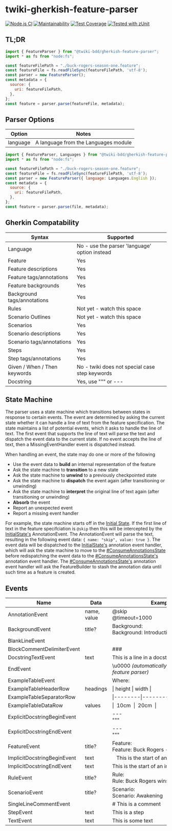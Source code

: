 # twiki-gherkish-feature-parser

[![Node.js CI](https://github.com/acuminous/twiki-gherkish-feature-parser/workflows/Node.js%20CI/badge.svg)](https://github.com/acuminous/twiki-gherkish-feature-parser/actions?query=workflow%3A%22Node.js+CI%22)
[![Maintainability](https://api.codeclimate.com/v1/badges/6837424f9e1fc6a634bf/maintainability)](https://codeclimate.com/github/acuminous/twiki-gherkish-feature-parser/maintainability)
[![Test Coverage](https://api.codeclimate.com/v1/badges/6837424f9e1fc6a634bf/test_coverage)](https://codeclimate.com/github/acuminous/twiki-gherkish-feature-parser/test_coverage)
[![Tested with zUnit](https://img.shields.io/badge/Tested%20with-zUnit-brightgreen)](https://www.npmjs.com/package/zunit)

## TL;DR

```js
import { FeatureParser } from "@twiki-bdd/gherkish-feature-parser";
import * as fs from "node:fs";

const featureFilePath = "./buck-rogers-season-one.feature";
const featureFile = fs.readFileSync(featureFilePath, 'utf-8');
const parser = new FeatureParser();
const metadata = {
  source: {
    uri: featureFilePath,
  },
};
const feature = parser.parse(featureFile, metadata);
```

## Parser Options

| Option   | Notes                                |
| -------- | ------------------------------------ |
| language | A language from the Languages module |

```js
import { FeatureParser, Languages } from "@twiki-bdd/gherkish-feature-parser";
import * as fs from "node:fs";

const featureFilePath = "./buck-rogers-season-one.feature";
const featureFile = fs.readFileSync(featureFilePath, 'utf-8');
const parser = new FeatureParser({ language: Languages.English });
const metadata = {
  source: {
    uri: featureFilePath,
  },
};
const feature = parser.parse(file, metadata);
```

## Gherkin Compatability

| Syntax                       | Supported                                      |
| ---------------------------- | ---------------------------------------------- |
| Language                     | No - use the parser 'language' option instead  |
| Feature                      | Yes                                            |
| Feature descriptions         | Yes                                            |
| Feature tags/annotations     | Yes                                            |
| Feature backgrounds          | Yes                                            |
| Background tags/annotations  | Yes                                            |
| Rules                        | Not yet - watch this space                     |
| Scenario Outlines            | Not yet - watch this space                     |
| Scenarios                    | Yes                                            |
| Scenario descriptions        | Yes                                            |
| Scenario tags/annotations    | Yes                                            |
| Steps                        | Yes                                            |
| Step tags/annotations        | Yes                                            |
| Given / When / Then keywords | No - twiki does not special case step keywords |
| Docstring                    | Yes, use """ or ---                            |

## State Machine

The parser uses a state machine which transitions between states in response to certain events. The event are determined by asking the current state whether it can handle a line of text from the feature specification. The state maintains a list of potential events, which it asks to handle the line of text. The first event that supports the line of text will parse the text and dispatch the event data to the current state. If no event accepts the line of text, then a MissingEventHandler event is dispatched instead.

When handling an event, the state may do one or more of the following

- Use the event data to **build** an internal representation of the feature
- Ask the state machine to **transition** to a new state
- Ask the state machine to **unwind** to a previously checkpointed state
- Ask the state machine to **dispatch** the event again (after transitioning or unwinding)
- Ask the state machine to **interpret** the original line of text again (after transitioning or unwinding)
- **Absorb** the event
- Report an unexpected event
- Report a missing event handler

For example, the state machine starts off in the [Initial State](#InitialState). If the first line of text in the feature specifciation is `@skip` then this will be intercepted by the [InitialState's](#InitialState) AnnotationEvent. The AnnotationEvent will parse the text, resulting in the following event data: `{ name: "skip", value: true }`. The event data will be dispatched to the [InitialState's](#InitialState) annotation event handler, which will ask the state machine to move to the [#ConsumeAnnotationsState](#ConsumeAnnotationsState) before redispatching the event data to the [#ConsumeAnnotationsState's](#ConsumeAnnotationsState) annotation event handler. The [#ConsumeAnnotationsState's](#ConsumeAnnotationsState) annotation event handler will ask the FeatureBuilder to stash the annotation data until such time as a feature is created.

## Events

| Name                        | Data        | Examples                                                                                        |
| --------------------------- | ----------- | ----------------------------------------------------------------------------------------------- |
| AnnotationEvent             | name, value | @skip<br/>@timeout=1000                                                                         |
| BackgroundEvent             | title?      | Background:<br/>Background: Introduction                                                        |
| BlankLineEvent              |             |                                                                                                 |
| BlockCommentDelimiterEvent  |             | ###                                                                                             |
| DocstringTextEvent          | text        | This is a line in a docstring                                                                   |
| EndEvent                    |             | \u0000 _(automatically appended by the feature parser)_                                         |
| ExampleTableEvent           |             | Where:                                                                                          |
| ExampleTableHeaderRow       | headings    | \| height \| width \|                                                                           |
| ExampleTableSeparatorRow    |             | \|--------\|---------\|                                                                         |
| ExampleTableDataRow         | values      | \|&nbsp;&nbsp;10cm&nbsp;&nbsp;\|&nbsp;&nbsp;20cm&nbsp;&nbsp;\|                                  |
| ExplicitDocstringBeginEvent |             | ---</br>"""</br>                                                                                |
| ExplicitDocstringEndEvent   |             | ---</br>"""</br>                                                                                |
| FeatureEvent                | title?      | Feature:<br/>Feature: Buck Rogers - Season One                                                  |
| ImplicitDocstringBeginEvent | text        | &nbsp;&nbsp;&nbsp;This&nbsp;is&nbsp;the&nbsp;start&nbsp;of&nbsp;an&nbsp;indented&nbsp;docstring |
| ImplicitDocstringEndEvent   | text        | This&nbsp;is&nbsp;the&nbsp;start&nbsp;of&nbsp;an&nbsp;indented&nbsp;docstring                   |
| RuleEvent                   | title?      | Rule:<br/>Rule: Buck Rogers wins                                                                |
| ScenarioEvent               | title?      | Scenario:<br/>Scenario: Awakening                                                               |
| SingleLineCommentEvent      |             | # This is a comment                                                                             |
| StepEvent                   | text        | This is a step                                                                                  |
| TextEvent                   | text        | This is some text                                                                               |
